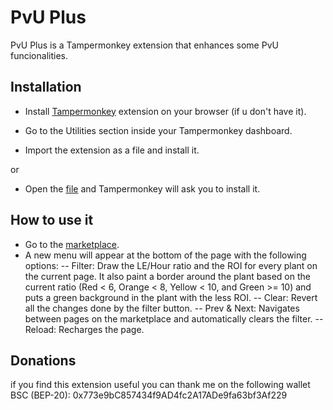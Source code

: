 # PvU Plus
PvU Plus is a Tampermonkey extension that enhances some PvU funcionalities.

## Installation
- Install [Tampermonkey](https://www.tampermonkey.net/) extension on your browser (if u don't have it).


- Go to the Utilities section inside your Tampermonkey dashboard.
- Import the extension as a file and install it.

or

- Open the [file](https://github.com/mdperez/PvU-plus/raw/main/PvU%20Ratio.user.js) and Tampermonkey will ask you to install it.

## How to use it
- Go to the [marketplace](https://marketplace.plantvsundead.com/offering/bundle#/marketplace/plant).
- A new menu will appear at the bottom of the page with the following options:
-- Filter: Draw the LE/Hour ratio and the ROI for every plant on the current page. It also paint a border around the plant based on the current ratio (Red < 6, Orange < 8, Yellow < 10, and Green >= 10) and puts a green background in the plant with the less ROI.
-- Clear: Revert all the changes done by the filter button.
-- Prev & Next: Navigates between pages on the marketplace and automatically clears the filter.
-- Reload: Recharges the page.

## Donations
if you find this extension useful you can thank me on the following wallet BSC (BEP-20):
0x773e9bC857434f9AD4fc2A17ADe9fa63bf3Af229

